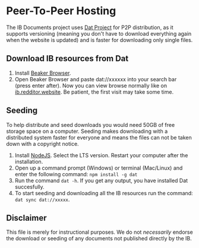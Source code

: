 # Peer-To-Peer Hosting

The IB Documents project uses [Dat Project](https://dat.foundation/) for P2P distribution, as it supports versioning (meaning you don't have to download everything again when the website is updated) and is faster for downloading only single files.

## Download IB resources from Dat

1. Install [Beaker Browser](https://beakerbrowser.com/install/).
2. Open Beaker Browser and paste dat://xxxxxx into your search bar (press enter after). Now you can view browse normally like on [ib.redditor.website](http://ib.redditor.website). Be patient, the first visit may take some time.


## Seeding

To help distribute and seed downloads you would need 50GB of free storage space on a computer. Seeding makes downloading with a distributed system faster for everyone and means the files can not be taken down with a copyright notice. 

1. Install [NodeJS](https://nodejs.org/en). Select the LTS version. Restart your computer after the installation.
2. Open up a command prompt (Windows) or terminal (Mac/Linux) and enter the following command: `npm install -g dat`
3. Run the command `dat -h`. If you get any output, you have installed Dat succesfully.
4. To start seeding and downloading all the IB resources run the command: `dat sync dat://xxxxx`.

## Disclaimer

This file is merely for instructional purposes. We do not _necessarily_ endorse the download or seeding of any documents not published directly by the IB.  